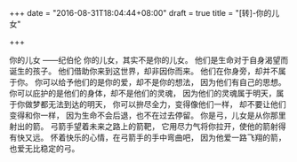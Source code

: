 +++
date = "2016-08-31T18:04:44+08:00"
draft = true
title = "[转]-你的儿女"

+++

你的儿女
                          ——纪伯伦
你的儿女，其实不是你的儿女。 
他们是生命对于自身渴望而诞生的孩子。 
他们借助你来到这世界，却非因你而来。 
他们在你身旁，却并不属于你。 
你可以给予他们的是你的爱，却不是你的想法， 
因为他们有自己的思想。 
你可以庇护的是他们的身体，却不是他们的灵魂， 
因为他们的灵魂属于明天，属于你做梦都无法到达的明天， 
你可以拚尽全力，变得像他们一样， 
却不要让他们变得和你一样， 
因为生命不会后退，也不在过去停留。 
你是弓，儿女是从你那里射出的箭。 
弓箭手望着未来之路上的箭靶， 
它用尽力气将你拉开，使他的箭射得有快又远。 
怀着快乐的心情，在弓箭手的手中弯曲吧， 
因为他爱一路飞翔的箭，也爱无比稳定的弓。 


